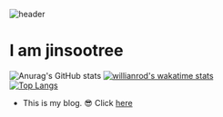 ![header](https://capsule-render.vercel.app/api?type=rounded&color=gradient&text=%20Hello%World!%20&height=300&fontSize=100&textBg=true)
# I am jinsootree
![Anurag's GitHub stats](https://github-readme-stats.vercel.app/api?username=jinsootree&show_icons=true&theme=merko)
[![willianrod's wakatime stats](https://github-readme-stats.vercel.app/api/wakatime?username=jinsootree)](https://github.com/anuraghazra/github-readme-stats)
<br>[![Top Langs](https://github-readme-stats.vercel.app/api/top-langs/?username=jinsootree&layout=compact)](https://github.com/anuraghazra/github-readme-stats)
* This is my blog. 😎 Click [here](https://xn--2z1bj25a.shop/)
